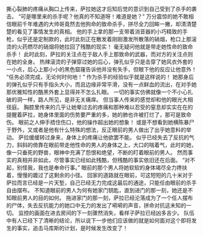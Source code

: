 撕心裂肺的疼痛从胸口上传来，萨拉她这才后知后觉的意识到自己受到了杀手的袭击。
    “可是哪里来的杀手呢？他真的不知道呀！难道是她？”
    万分震惊的她不敢相信眼前千年难遇的大帅哥竟然去他狗命的致命杀手，拼尽全力回眸一撇，却清清楚楚的看见了事情发生的真相。
    他的手上拿的那一支带着消音器的小巧精致的手枪，似乎还是定制款的，此时此刻正在散发着刚刚激发所散落的硝烟，枪口上那滚烫的火药燃尽的硝烟将她拉回了残酷的现实！
    毫无疑问他就是带走她性命的致命杀手！
    此时此刻，萨拉的关注点在于敌人手上那致命的武器，而对方的关注点则在她的全身。
    热辣滚烫的子弹穿过她的后心，弹孔似乎只是击穿了她风衣外套的一小点，后心上那小小的黑色窟窿告诉他并没有失手，但眼下他的反应让他意外！
    “任务必须完成，无论何时何地！”
    作为杀手的经验似乎就是这样说的！
    她那身后的弹孔似乎只有手指头大小，而且边缘非常平滑，没有一点鲜血的流出，在对手她那优雅知性的酷黑外套上显得并不怎么扎眼。
    一切的事实仿佛就像一个不小心扎破的洞一样，路人所见，是非无关痛痒。
    但当事人传来的感觉却和他的眼光大相径庭。
    胸腔里传来的几乎让她晕过去的疼痛和那种难以忍受的窒息却实实在在的提醒着萨拉，她身体里面的伤势要严重的多，她的肺也许被打烂了，那可是致命伤。
    眼前之人伸手捂住伤口，他的操作超出她的想象！
    或是不想看到她横陈暴尸于野外，又或者是他有什么特殊的想法，反正眼前的男人做出了出乎她意料的举动。
    萨拉缓缓转过身来，身体上的疼痛让他欲罢不能。
    似乎已经失去了反抗的气力，斜斜的倚靠在眼前带走他性命的男人的身体之上，大口的喘着气，此时的她，像一只垂死的野兽，眼神中充满了怨恨和绝望，不断的盯着眼前的男人。
    然而事实的真相并非如此，尽管事实已经如此残酷，但残酷的事实依旧还在后面。
    “对不起，别怪我，我也是奉命行事。”
    眼前的那个男人将她软软的身体竭尽全力搀扶着，慢慢的踱过了这剩余的小径。
    回家的道路就在眼前，可这短短的几十米对于萨拉而言已经是一片天堑，自己已经无力完成这最后的通途，只能任由眼前的杀手自由摆布。
    不知道眼前的男人为何有她家门钥匙，直到进门的那一刻，她还是不知眼前男人的目的如何。
    拖进家门的那一刻，萨拉已经沦落成为了一个任人摆布的尸体，失去反抗能力的她口中无力的发出了嗬嗬的声音，拼命对抗这未知的一切。
    监控的画面在进去房间的下一刻骤然消失，看样子萨拉已经凶多吉少。
    队伍中有人已经下了清晰的结论，所以说下一步他们应该做的就是如何面对这个即将发生的事实，追击马库斯的计划，是时候发生改变了！